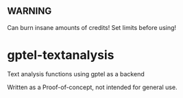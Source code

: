 ## WARNING

Can burn insane amounts of credits! Set limits before using!

# gptel-textanalysis

Text analysis functions using gptel as a backend

Written as a Proof-of-concept, not intended for general use. 
